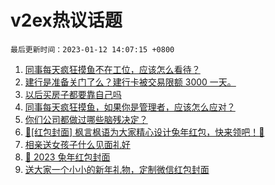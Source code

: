 # v2ex热议话题

`最后更新时间：2023-01-12 14:07:15 +0800`

1. [同事每天疯狂摸鱼不在工位，应该怎么看待？](https://www.v2ex.com/t/908146)
1. [建行是准备关门了么？建行卡被交易限额 3000 一天。](https://www.v2ex.com/t/908184)
1. [以后买房子都要靠自己吗](https://www.v2ex.com/t/908324)
1. [同事每天疯狂摸鱼，如果你是管理者，应该怎么应对？](https://www.v2ex.com/t/908325)
1. [你们公司都做过哪些脑残决定？](https://www.v2ex.com/t/908301)
1. [🧧[红包封面] 枫言枫语为大家精心设计兔年红包，快来领吧！🐰](https://www.v2ex.com/t/908405)
1. [相亲送女孩子什么见面礼好](https://www.v2ex.com/t/908322)
1. [🐰 2023 兔年红包封面](https://www.v2ex.com/t/908354)
1. [送大家一个小小的新年礼物，定制微信红包封面](https://www.v2ex.com/t/908226)

